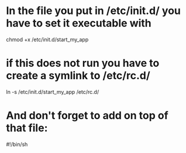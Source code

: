 # In the file you put in /etc/init.d/ you have to set it executable with
chmod +x /etc/init.d/start_my_app

# if this does not run you have to create a symlink to /etc/rc.d/
ln -s /etc/init.d/start_my_app /etc/rc.d/

# And don't forget to add on top of that file:
#!/bin/sh